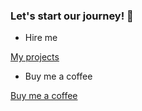### Let's start our journey! 👋


- Hire me

[My projects](https://github.com/search?o=desc&q=language%3Anim+user%3Axflywind+user%3Aplanety&s=updated&type=Repositories)

- Buy me a coffee

[Buy me a coffee](https://github.com/planety/prologue#donations)
